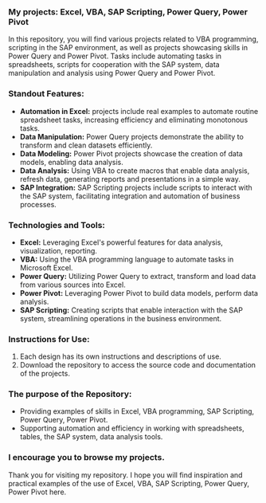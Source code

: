 ### My projects: Excel, VBA, SAP Scripting, Power Query, Power Pivot
In this repository, you will find various projects related to VBA programming, scripting in the SAP environment, as well as projects showcasing skills in Power Query and Power Pivot. Tasks include automating tasks in spreadsheets, scripts for cooperation with the SAP system, data manipulation and analysis using Power Query and Power Pivot.

### Standout Features:
- **Automation in Excel:** projects include real examples to automate routine spreadsheet tasks, increasing efficiency and eliminating monotonous tasks.
- **Data Manipulation:** Power Query projects demonstrate the ability to transform and clean datasets efficiently.
- **Data Modeling:** Power Pivot projects showcase the creation of data models, enabling data analysis.
- **Data Analysis:** Using VBA to create macros that enable data analysis, refresh data, generating reports and presentations in a simple way.
- **SAP Integration:** SAP Scripting projects include scripts to interact with the SAP system, facilitating integration and automation of business processes.
  
### Technologies and Tools:
- **Excel:** Leveraging Excel's powerful features for data analysis, visualization, reporting.
- **VBA:** Using the VBA programming language to automate tasks in Microsoft Excel.
- **Power Query:** Utilizing Power Query to extract, transform and load data from various sources into Excel.
- **Power Pivot:** Leveraging Power Pivot to build data models, perform data analysis.
- **SAP Scripting:** Creating scripts that enable interaction with the SAP system, streamlining operations in the business environment.
  
### Instructions for Use:
1. Each design has its own instructions and descriptions of use.
2. Download the repository to access the source code and documentation of the projects.

### The purpose of the Repository:
- Providing examples of skills in Excel, VBA programming, SAP Scripting, Power Query, Power Pivot.
- Supporting automation and efficiency in working with spreadsheets, tables, the SAP system, data analysis tools.

### I encourage you to browse my projects.
Thank you for visiting my repository. I hope you will find inspiration and practical examples of the use of Excel, VBA, SAP Scripting, Power Query, Power Pivot here.
